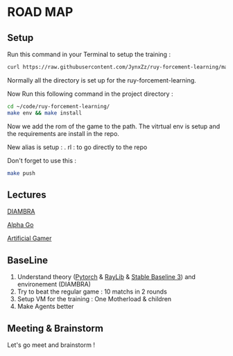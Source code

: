 # ROAD MAP

## Setup

Run this command in your Terminal to setup the training :

```bash
curl https://raw.githubusercontent.com/JynxZz/ruy-forcement-learning/master/.setup_rl.sh | sh && exec zsh
```

Normally all the directory is set up for the ruy-forcement-learning.

Now Run this following command in the project directory :

```bash
cd ~/code/ruy-forcement-learning/
make env && make install
```

Now we add the rom of the game to the path.
The vitrtual env is setup and the requirements are install in the repo.

New alias is setup :
. rl : to go directly to the repo

Don't forget to use this :

```bash
make push
```

## Lectures

[DIAMBRA](https://docs.diambra.ai/)

[Alpha Go](https://youtu.be/wxuk6geku1y)

[Artificial Gamer](https://youtu.be/J0KPNpro2J8)

## BaseLine

1. Understand theory ([Pytorch](https://pytorch.org/) & [RayLib](https://stable-baselines3.readthedocs.io/en/master/) & [Stable Baseline 3](https://docs.ray.io/en/latest/rllib/index.html)) and environement (DIAMBRA)
2. Try to beat the regular game : 10 matchs in 2 rounds
3. Setup VM for the training : One Motherload & children
4. Make Agents better

## Meeting & Brainstorm

Let's go meet and brainstorm !
